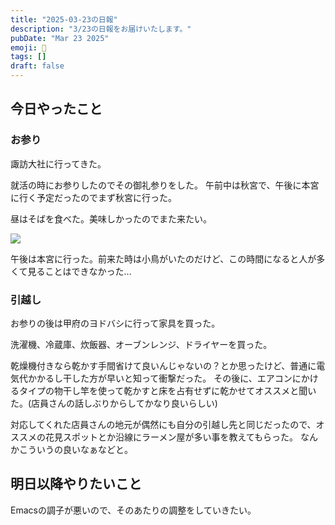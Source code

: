 ```yaml
---
title: "2025-03-23の日報"
description: "3/23の日報をお届けいたします。"
pubDate: "Mar 23 2025"
emoji: 🦊
tags: []
draft: false
---
```


## 今日やったこと

### お参り

諏訪大社に行ってきた。

就活の時にお参りしたのでその御礼参りをした。
午前中は秋宮で、午後に本宮に行く予定だったのでまず秋宮に行った。

昼はそばを食べた。美味しかったのでまた来たい。

![](/home/coma/.ghq/github.com/Comamoca/blog/src/img/2025-03-25-174553.webp)

午後は本宮に行った。前来た時は小鳥がいたのだけど、この時間になると人が多くて見ることはできなかった...

### 引越し

お参りの後は甲府のヨドバシに行って家具を買った。

洗濯機、冷蔵庫、炊飯器、オーブンレンジ、ドライヤーを買った。

乾燥機付きなら乾かす手間省けて良いんじゃないの？とか思ったけど、普通に電気代かかるし干した方が早いと知って衝撃だった。
その後に、エアコンにかけるタイプの物干し竿を使って乾かすと床を占有せずに乾かせてオススメと聞いた。(店員さんの話しぶりからしてかなり良いらしい)

対応してくれた店員さんの地元が偶然にも自分の引越し先と同じだったので、オススメの花見スポットとか沿線にラーメン屋が多い事を教えてもらった。
なんかこういうの良いなぁなどと。

## 明日以降やりたいこと

Emacsの調子が悪いので、そのあたりの調整をしていきたい。

[^1]: 御礼参りをすると御利益が受けられやすくなるらしいけど、自分は詳しくないので分からない...
